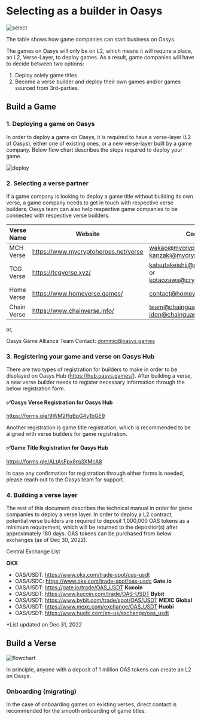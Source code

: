 # Selecting as a builder in Oasys

![select](/img/docs/techdocs/verse/select.png)

The table shows how game companies can start business on Oasys. 

The games on Oasys will only be on L2, which means it will require a place, an L2, Verse-Layer, to deploy games. As a result, game companies will have to decide between two options: 
1. Deploy solely game titles
2. Become a verse builder and deploy their own games and/or games sourced from 3rd-parties.

## Build a Game

### 1. Deploying a game on Oasys

In order to deploy a game on Oasys, it is required to have a verse-layer (L2 of Oasys), either one of existing ones, or a new verse-layer built by a game company. Below flow chart describes the steps required to deploy your game. 

![deploy](/img/docs/techdocs/verse/game.png)

### 2. Selecting a verse partner

If a game company is looking to deploy a game title without building its own verse, a game company needs to get in touch with respective verse builders. Oasys team can also help respective game companies to be connected with respective verse builders. 

|Verse Name|Website|Contact|Form|
|--|---------|--------|--------|
|MCH Verse|https://www.mycryptoheroes.net/verse|wakao@mycryptoheroes.net or kanzaki@mycryptoheroes.net||
|TCG Verse|https://tcgverse.xyz/|katsutakeishii@cryptogames.co.jp  or 　kotaozawa@cryptogames.co.jp|https://docs.google.com/forms/d/e/1FAIpQLSfds0wzeLs2Dc1aoK9UhNK44ZLmdDS7Rg2C3wrPPkACG2doYQ/viewform|
|Home Verse|https://www.homeverse.games/|contact@homeverse.games |https://docs.google.com/forms/d/e/1FAIpQLScEyQd9kugKuxemcaiACahhaigVqy5W7FdrSkj3TIUhWK2Mpw/viewform?usp=send_form|
|Chain Verse|https://www.chainverse.info/|team@chainguardians.io or idon@chainguardians.io||

or, 

Oasys Game Alliance Team
Contact: dominic@oasys.games 

### 3. Registering your game and verse on Oasys Hub

There are two types of registration for builders to make in order to be displayed on Oasys Hub (https://hub.oasys.games/). 
After building a verse, a new verse builder needs to register necessary information through the below registration form. 

#### ✅Oasys Verse Registration for Oasys Hub
https://forms.gle/9WM2ffqBpG4y1bGE9

 Another registration is game title registration, which is recommended to be aligned with verse builders for game registration. 

#### ✅Game Title Registration for Oasys Hub
https://forms.gle/ALtAsFpx8rq3XMcA8

In case any confirmation for registration through either forms is needed, please reach out to the Oasys team for support. 

### 4. Building a verse layer

The rest of this document describes the technical manual in order for game companies to deploy a verse layer. In order to deploy a L2 contract, potential verse builders are required to deposit 1,000,000 OAS tokens as a minimum requirement, which will be returned to the depositor(s) after approximately 180 days. OAS tokens can be purchased from below exchanges (as of Dec 30, 2022). 

Central Exchange List

**OKX** 
- OAS/USDT: https://www.okx.com/trade-spot/oas-usdt
- OAS/USDC: https://www.okx.com/trade-spot/oas-usdc 
**Gate.io**
- OAS/USDT: https://gate.io/trade/OAS_USDT
**Kucoin**
- OAS/USDT: https://www.kucoin.com/trade/OAS-USDT
**Bybit**
- OAS/USDT: https://www.bybit.com/trade/spot/OAS/USDT
**MEXC Global**
- OAS/USDT: https://www.mexc.com/exchange/OAS_USDT
**Huobi**
- OAS/USDT: https://www.huobi.com/en-us/exchange/oas_usdt

*List updated on Dec 31, 2022

## Build a Verse

![flowchart](/img/docs/techdocs/verse/flowchart.png)

In principle, anyone with a deposit of 1 million OAS tokens can create an L2 on Oasys.

### Onboarding (migrating)

In the case of onboarding games on existing verses, direct contact is recommended for the smooth onboarding of game titles. 
